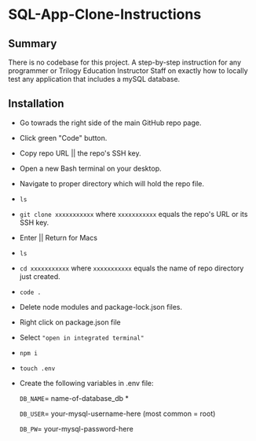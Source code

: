 # SQL-App-Clone-Instructions

## Summary

There is no codebase for this project.
A step-by-step instruction for any programmer or Trilogy Education Instructor Staff on exactly how to locally test any application that includes a mySQL database.

## Installation

- Go towrads the right side of the main GitHub repo page.
- Click green "Code" button. 
- Copy repo URL || the repo's SSH key.
- Open a new Bash terminal on your desktop.
- Navigate to proper directory which will hold the repo file.
- `ls`
- `git clone xxxxxxxxxxx` where `xxxxxxxxxxx` equals the repo's URL or its SSH key.
-  Enter || Return for Macs
- `ls`
- `cd xxxxxxxxxxx` where `xxxxxxxxxxx` equals the name of repo directory just created.
- `code .`
- Delete node modules and package-lock.json files.
- Right click on package.json file
- Select ``"open in integrated terminal"``
- `npm i`
- `touch .env`
- Create the following variables in .env file:

  `DB_NAME`= name-of-database_db *
  
  `DB_USER`= your-mysql-username-here (most common = root)
  
  `DB_PW`= your-mysql-password-here

